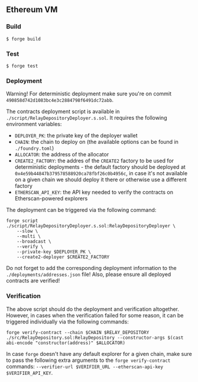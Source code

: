 ## Ethereum VM

### Build

```shell
$ forge build
```

### Test

```shell
$ forge test
```

### Deployment

Warning! For deterministic deployment make sure you're on commit `490858d742d1083bc4e3c2884798f6491dc72abb`.

The contracts deployment script is available in `./script/RelayDepositoryDeployer.s.sol`. It requires the following environment variables:

- `DEPLOYER_PK`: the private key of the deployer wallet
- `CHAIN`: the chain to deploy on (the available options can be found in `./foundry.toml`)
- `ALLOCATOR`: the address of the allocator
- `CREATE2_FACTORY`: the addres of the `CREATE2` factory to be used for deterministic deployments - the default factory should be deployed at `0x4e59b44847b379578588920ca78fbf26c0b4956c`, in case it's not available on a given chain we should deploy it there or otherwise use a different factory
- `ETHERSCAN_API_KEY`: the API key needed to verify the contracts on Etherscan-powered explorers

The deployment can be triggered via the following command:

```shell
forge script ./script/RelayDepositoryDeployer.s.sol:RelayDepositoryDeployer \
    --slow \
    --multi \
    --broadcast \
    --verify \
    --private-key $DEPLOYER_PK \
    --create2-deployer $CREATE2_FACTORY
```

Do not forget to add the corresponding deployment information to the `./deployments/addresses.json` file! Also, please ensure all deployed contracts are verified!

### Verification

The above script should do the deployment and verification altogether. However, in cases when the verification failed for some reason, it can be triggered individually via the following commands:

```shell
forge verify-contract --chain $CHAIN $RELAY_DEPOSITORY ./src/RelayDepository.sol:RelayDepository --constructor-args $(cast abi-encode "constructor(address)" $ALLOCATOR)
```

In case `forge` doesn't have any default explorer for a given chain, make sure to pass the following extra arguments to the `forge verify-contract` commands: `--verifier-url $VERIFIER_URL --etherscan-api-key $VERIFIER_API_KEY`.
